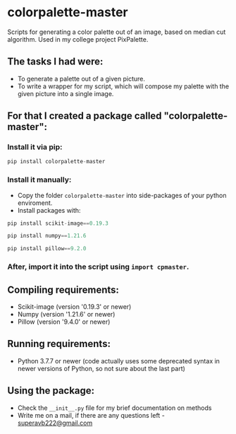 # colorpalette-master
Scripts for generating a color palette out of an image, based on median cut algorithm. Used in my college project PixPalette.
## The tasks I had were: 
- To generate a palette out of a given picture.
- To write a wrapper for my script, which will compose my palette with the given picture into a single image.

## For that I created a package called "colorpalette-master":

### Install it via pip:
```python
pip install colorpalette-master
```
### Install it manually:
- Copy the folder `colorpalette-master` into side-packages of your python enviroment.
- Install packages with:
```python
pip install scikit-image==0.19.3
```
```python
pip install numpy==1.21.6
```
```python
pip install pillow==9.2.0
```
### After, import it into the script using `import cpmaster`.

## Compiling requirements:
- Scikit-image (version '0.19.3' or newer)
- Numpy (version '1.21.6' or newer)
- Pillow (version '9.4.0' or newer)

## Running requirements:
- Python 3.7.7 or newer (code actually uses some deprecated syntax in newer versions of Python, so not sure about the last part)

## Using the package:
- Check the `__init__.py` file for my brief documentation on methods
- Write me on a mail, if there are any questions left - superavb222@gmail.com
